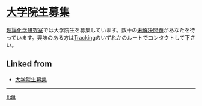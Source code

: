 ---
---
# [大学院生募集](大学院生募集)

[理論化学研究室](理論化学研究室)では大学院生を募集しています。数十の[未解決問題](未解決問題)があなたを待っています。興味のある方は[Tracking](Tracking)のいずれかのルートでコンタクトして下さい。



## Linked from

* [大学院生募集](大学院生募集.md)


----
[Edit](https://github.com/vitroid/vitroid.github.io/edit/master/MD/大学院生募集.md)

